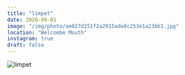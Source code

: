 ```yaml
---
title: "limpet"
date: 2020-09-01
image: "/img/photo/ae027d251f2a2915ade8c253e1a23bb1.jpg"
location: "Welcombe Mouth"
instagram: true
draft: false
---
```


![limpet](/img/photo/ae027d251f2a2915ade8c253e1a23bb1.jpg)
